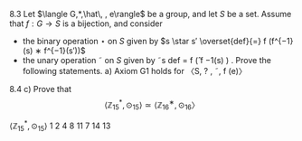 







8.3
Let $\langle G,*,\hat\, , e\rangle$ be a group, and let $S$ be a set. Assume that $f : G \rightarrow S$ is a bijection, and consider
- the binary operation $\star$ on $S$ given by $s \star s′ \overset{def}{=} f (f^{−1}(s) ∗ f^{−1}(s′))$ 
- the unary operation ˜ on $S$ given by ˜s def = f (̂ f −1(s) ) . Prove the following statements. a) Axiom G1 holds for 〈S, ? , ˜, f (e)〉







8.4
c)
Prove that $$\langle\mathbb{Z}^*_{15}, \odot_{15}\rangle \simeq \langle\mathbb{Z}^∗_{16}, \odot_{16}〉$$

$\langle\mathbb{Z}^*_{15}, \odot_{15}\rangle$
1 2 4 8
11 7 14 13